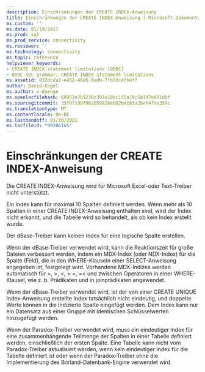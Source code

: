 ```yaml
---
description: Einschränkungen der CREATE INDEX-Anweisung
title: Einschränkungen der CREATE INDEX-Anweisung | Microsoft-Dokumentation
ms.custom: ''
ms.date: 01/19/2017
ms.prod: sql
ms.prod_service: connectivity
ms.reviewer: ''
ms.technology: connectivity
ms.topic: reference
helpviewer_keywords:
- CREATE INDEX statement limitations [ODBC]
- ODBC SQL grammar, CREATE INDEX statement limitations
ms.assetid: 832dcda1-e452-48e6-8adb-7fb33c4fb4ff
author: David-Engel
ms.author: v-daenge
ms.openlocfilehash: 60952e7b9236c392e10bc155a19c5b147e011dbf
ms.sourcegitcommit: 33f0f190f962059826e002be165a2bef4f9e350c
ms.translationtype: MT
ms.contentlocale: de-DE
ms.lasthandoff: 01/30/2021
ms.locfileid: "99206165"
---
```

# <a name="create-index-statement-limitations"></a>Einschränkungen der CREATE INDEX-Anweisung
Die CREATE INDEX-Anweisung wird für Microsoft Excel-oder Text-Treiber nicht unterstützt.  
  
 Ein Index kann für maximal 10 Spalten definiert werden. Wenn mehr als 10 Spalten in einer CREATE INDEX-Anweisung enthalten sind, wird der Index nicht erkannt, und die Tabelle wird so behandelt, als ob kein Index erstellt wurde.  
  
 Der dBase-Treiber kann keinen Index für eine logische Spalte erstellen.  
  
 Wenn der dBase-Treiber verwendet wird, kann die Reaktionszeit für große Dateien verbessert werden, indem ein MDX-Index (oder NDX-Index) für die Spalte (Feld), die in den WHERE-Klauseln einer SELECT-Anweisung angegeben ist, festgelegt wird. Vorhandene MDX-Indizes werden automatisch für =, >, \<, > =, =< und zwischen Operatoren in einer WHERE-Klausel, wie z. b. Prädikaten und in joinprädikaten angewendet.  
  
 Wenn der dBase-Treiber verwendet wird, ist der von einer CREATE UNIQUE Index-Anweisung erstellte Index tatsächlich nicht eindeutig, und doppelte Werte können in die indizierte Spalte eingefügt werden. Dem Index kann nur ein Datensatz aus einer Gruppe mit identischen Schlüsselwerten hinzugefügt werden.  
  
 Wenn der Paradox-Treiber verwendet wird, muss ein eindeutiger Index für eine zusammenhängende Teilmenge der Spalten in einer Tabelle definiert werden, einschließlich der ersten Spalte. Eine Tabelle kann nicht vom Paradox-Treiber aktualisiert werden, wenn kein eindeutiger Index für die Tabelle definiert ist oder wenn der Paradox-Treiber ohne die Implementierung des Borland-Datenbank-Engine verwendet wird.
